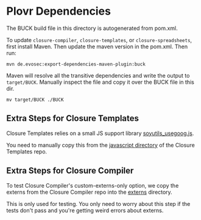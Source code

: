 Plovr Dependencies
===========================

The BUCK build file in this directory is autogenerated from pom.xml.

To update `closure-compiler`, `closure-templates`, or `closure-spreadsheets`, first install Maven.
Then update the maven version in the pom.xml. Then run:

```
mvn de.evosec:export-dependencies-maven-plugin:buck
```

Maven will resolve all the transitive dependencies and write the output to `target/BUCK`.
Manually inspect the file and copy it over the BUCK file in this dir.

```
mv target/BUCK ./BUCK
```

Extra Steps for Closure Templates
---------------------------------

Closure Templates relies on a small JS support library [soyutils_usegoog.js](javascript/soyutils_usegoog.js).

You need to manually copy this from the [javascript
directory](https://github.com/google/closure-templates/tree/master/javascript)
of the Closure Templates repo.

Extra Steps for Closure Compiler
--------------------------------

To test Closure Compiler's custom-externs-only option, we copy the externs from the Closure Compiler repo
into the [externs](externs) directory.

This is only used for testing. You only need to worry about this step if the tests don't pass and you're
getting weird errors about externs.

